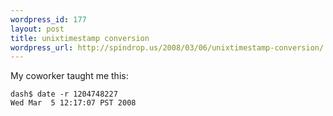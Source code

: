 ```yaml
--- 
wordpress_id: 177
layout: post
title: unixtimestamp conversion
wordpress_url: http://spindrop.us/2008/03/06/unixtimestamp-conversion/
---
```

My coworker taught me this:

	dash$ date -r 1204748227
	Wed Mar  5 12:17:07 PST 2008


